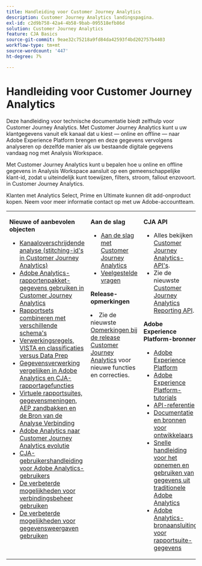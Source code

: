 ```yaml
---
title: Handleiding voor Customer Journey Analytics
description: Customer Journey Analytics landingspagina.
exl-id: c2d9b758-42a4-4b58-9bab-095518efb86d
solution: Customer Journey Analytics
feature: CJA Basics
source-git-commit: 9eae32c75218a9fd84da42593f4bd202757b4403
workflow-type: tm+mt
source-wordcount: '447'
ht-degree: 7%

---
```


# Handleiding voor Customer Journey Analytics

Deze handleiding voor technische documentatie biedt zelfhulp voor Customer Journey Analytics. Met Customer Journey Analytics kunt u uw klantgegevens vanuit elk kanaal dat u kiest — online en offline — naar Adobe Experience Platform brengen en deze gegevens vervolgens analyseren op dezelfde manier als uw bestaande digitale gegevens vandaag nog met Analysis Workspace.

Met Customer Journey Analytics kunt u bepalen hoe u online en offline gegevens in Analysis Workspace aansluit op een gemeenschappelijke klant-id, zodat u uiteindelijk kunt toewijzen, filters, stroom, fallout enzovoort. in Customer Journey Analytics.

Klanten met Analytics Select, Prime en Ultimate kunnen dit add-onproduct kopen. Neem voor meer informatie contact op met uw Adobe-accountteam.

<table frame="none"> 
 <tbody> 
  <tr> 
   <td colname="col1" colsep="0" rowsep="0" valign="top"> <p class="head"> <b>Nieuwe of aanbevolen objecten</b> </p> <p> 
     <ul>
      <li><a href="https://experienceleague.adobe.com/docs/analytics-platform/using/cca/overview.html#cja-connections"> Kanaaloverschrijdende analyse (stitching-id's in Customer Journey Analytics) </a> </li>
      <li><a href="https://experienceleague.adobe.com/docs/analytics-platform/using/compare-aa-cja/cja-aa-comparison/aa-data-in-cja.html?lang=en">Adobe Analytics-rapportenpakket-gegevens gebruiken in Customer Journey Analytics </a> </li>
      <li><a href="https://experienceleague.adobe.com/docs/analytics-platform/using/cja-usecases/combine-report-suites.html?lang=en"> Rapportsets combineren met verschillende schema's </a> </li>
      <li><a href="https://experienceleague.adobe.com/docs/analytics-platform/using/compare-aa-cja/cja-aa-comparison/pr-vista-dataprep.html?lang=en"> Verwerkingsregels, VISTA en classificaties versus Data Prep </a> </li>
      <li><a href="https://experienceleague.adobe.com/docs/analytics-platform/using/compare-aa-cja/cja-aa-comparison/data-processing-comparisons.html?lang=en"> Gegevensverwerking vergelijken in Adobe Analytics en CJA-rapportagefuncties </a> </li>
      <li><a href="https://experienceleague.adobe.com/docs/analytics-platform/using/compare-aa-cja/cja-aa-comparison/vrs-dataview-sandbox-adc.html?lang=en"> Virtuele rapportsuites, gegevensmeningen, AEP zandbakken en de Bron van de Analyse Verbinding </a> </li>
      <li><a href="https://experienceleague.adobe.com/docs/analytics-platform/using/compare-aa-cja/aa-to-cja.html"> Adobe Analytics naar Customer Journey Analytics evolutie </a> </li>
      <li><a href="https://experienceleague.adobe.com/docs/analytics-platform/using/compare-aa-cja/aa-to-cja-user.htm"> CJA-gebruikershandleiding voor Adobe Analytics-gebruikers </a> </li>
     <li><a href="https://experienceleague.adobe.com/docs/analytics-platform/using/cja-connections/manage-connections.html#connection-detail"> De verbeterde mogelijkheden voor verbindingsbeheer gebruiken </a> </li>
      <li><a href="https://experienceleague.adobe.com/docs/analytics-platform/using/cja-dataviews/data-views.html#cja-dataviews"> De verbeterde mogelijkheden voor gegevensweergaven gebruiken </a> </li>
   <td colname="col2" valign="top"><p class="head"> <b>Aan de slag</b> </p> 
      <ul> 
      <li><a href="https://experienceleague.adobe.com/docs/analytics-platform/using/cja-overview/cja-getting-started.html"> Aan de slag met Customer Journey Analytics </a> </li> 
      <li><a href="https://experienceleague.adobe.com/docs/analytics-platform/using/cja-overview/cja-faq.html"> Veelgestelde vragen</a> </li> 
   </ul> <p class="head"><b>Release-opmerkingen</b> </p> 
     <li>Zie de nieuwste <a href="https://experienceleague.adobe.com/docs/analytics-platform/using/releases/latest.html" format="https" scope="external"> Opmerkingen bij de release Customer Journey Analytics</a> voor nieuwe functies en correcties. </li>
    <td colname="col3" valign="top"> <p class="head"><b>CJA API</b> </p> 
    <ul> 
     <li>Alles bekijken <a href="https://developer.adobe.com/cja-apis/docs/" format="https" scope="external"> Customer Journey Analytics-API's</a>. </li>
      <li>Zie de nieuwste <a href="https://developer.adobe.com/cja-apis/docs/api/#tag/Reporting-API" format="https" scope="external"> Customer Journey Analytics Reporting API</a>. </li>
    </ul> <p class="head"> <b>Adobe Experience Platform-bronnen</b> </p> 
    <ul> 
     <li><a href="https://www.adobe.com/experience-platform.html" format="http" scope="external"> Adobe Experience Platform</a> </li> 
     <li> <a href="https://experienceleague.adobe.com/docs/platform-learn/tutorials/overview.html" format="https" scope="external"> Adobe Experience Platform-tutorials</a> </li> 
     <li><a href="https://www.adobe.io/apis/experienceplatform/home/api-reference.html" format="https" scope="external"> API-referentie</a> </li> 
     <li><a href="https://www.adobe.com/nl/experience-platform/documentation-and-developer-resources.html" format="https" scope="external"> Documentatie en bronnen voor ontwikkelaars</a> </li>
     <li><a href="https://experienceleague.adobe.com/docs/analytics-platform/using/cja-data-ingestion/ingest-use-guides/analytics.html" format="https" scope="external"> Snelle handleiding voor het opnemen en gebruiken van gegevens uit traditionele Adobe Analytics
     <li><a href="https://experienceleague.adobe.com/docs/experience-platform/sources/connectors/adobe-applications/analytics.html" format="https" scope="external"> Adobe Analytics-bronaansluiting voor rapportsuite-gegevens</a> </li>
    </ul> </td> 
  </tr> 
 </tbody> 
</table>
